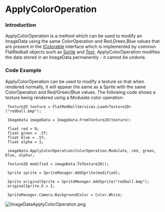 # ApplyColorOperation

### Introduction

ApplyColorOperation is a method which can be used to modify an ImageData using the same ColorOperation and Red,Green,Blue values that are present in the [IColorable](../../../../../frb/docs/index.php) interface which is implemented by common FlatRedball objects such as [Sprite](../../../../../frb/docs/index.php) and [Text](../../../../../frb/docs/index.php). ApplyColorOperation modifies the data stored in an ImageData permanently - it cannot be undone.

### Code Example

ApplyColorOperation can be used to modify a texture so that when rendered normally, it will appear the same as a Sprite with the same ColorOperation and Red/Green/Blue values. The following code shows a texture being rendered using a Modulate color operation:

```
 Texture2D texture = FlatRedBallServices.Load<Texture2D>("redball.bmp");
 
 ImageData imageData = ImageData.FromTexture2D(texture);
 
 float red = 0;
 float green = .5f;
 float blue = .5f;
 float alpha = 1;
 
 imageData.ApplyColorOperation(ColorOperation.Modulate, red, green, blue, alpha);
 
 Texture2D modified = imageData.ToTexture2D();
 
 Sprite sprite = SpriteManager.AddSprite(modified);
 
 Sprite originalSprite = SpriteManager.AddSprite("redball.bmp");
 originalSprite.X = 2;
 
 SpriteManager.Camera.BackgroundColor = Color.White;
```

![ImageDataApplyColorOperation.png](../../../../../.gitbook/assets/migrated\_media-ImageDataApplyColorOperation.png)
